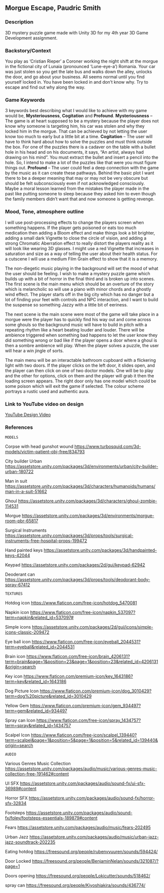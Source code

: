 ## Morgue Escape, Paudric Smith

### Description
3D mystery puzzle game made with Unity 3D for my 4th year 3D Game Development assignment.

### Backstory/Context
You play as ‘Cristian Rieper’ a Coroner working the night shift at the morgue in the fictional city of Lunaia (pronounced ‘Lune-eye-a’) Romania. Your car was just stolen so you get the late bus and walks down the alley, unlocks the door, and go about your business. All seems normal until you find yourself locked in. You have been locked in and don’t know why. Try to escape and find out why along the way.

### Game Keywords
3 keywords best describing what I would like to achieve with my game would be, **Mysteriousness**, **Cogitation** and **Profound**. 
**Mysteriousness** – The game is at heart supposed to be a mystery because the player does not know why someone is targeting him, his car was stolen and why they locked him in the morgue. That can be achieved by not letting the user know too much to early but a little bit at a time. 
**Cogitation** – The user will have to think hard about how to solve the puzzles and must think outside the box. For one of the puzzles there is a cadaver on the table with a bullet hole in his head and on his documents, it says, “An artist, always had drawing on his mind”. You must extract the bullet and insert a pencil into the hole. So, I intend to make a lot of the puzzles like that were you must figure things out.
**Profound** – The user could feel a deep connection with the game by the music as it can create these pathways. Behind the basic plot I want there to be a deeper meaning that may or may not be very obscure but should be felt subconsciously even if not acknowledged consciously. Maybe a moral lesson learned from the mistakes the player made in the past like putting someone to sleep because they asked him to even though the family members didn’t want that and now someone is getting revenge. 

### Mood, Tone, atmosphere outline
I will use post-processing effects to change the players screen when something happens. If the player gets poisoned or eats too much medication then adding a Bloom effect and make things look a bit brighter, adding a small dark Vignette to close the circle of vision, and adding a strong Chromatic Aberration effect to really distort the players reality as it will look like wearing 3D glasses.
I might use a red Vignette that increases in saturation and size as a way of telling the user about their health status. For a cutscene I will use a medium Film Grain effect to show that it is a memory.

The non-diegetic music playing in the background will set the mood of what the user should be feeling. I wish to make a mystery puzzle game which builds up with a bit of horror in the final third and is broken up into scenes. The first scene is the main menu which should be an overture of the story which is melancholic so will use a piano with minor chords and a ghostly wind effect. The player starts off in the big city which has no danger but a lot of finding your feet with controls and NPC interaction, and I want to build the suspense so something Jazzy with a little bit of eeriness. 

The next scene is the main scene were most of the game will take place in a morgue were the player has to quickly find his way out and come across some ghouls so the background music will have to build in pitch with a repeating rhythm like a heart beating louder and louder. There will be ambience triggered when something bad happens to let the user know they did something wrong or bad like if the player opens a door where a ghoul is then a sombre ambience will play. When the player solves a puzzle, the user will hear a win jingle of sorts.

The main menu will be an interactable bathroom cupboard with a flickering light with two doors. If the player clicks on the left door, it slides open, and the player can then click on one of two doctor models. One will be to play and the other for options, click on them and the player will grab it then the loading screen appears. The right door only has one model which could be some poison which will exit the game if selected.
The colour scheme portrays a rustic used and authentic aura.

### Link to YouTube video on design 
[YouTube Design Video](https://youtu.be/olU73hwBrbA)

### References

	MODELS
Corpse with head gunshot wound
https://www.turbosquid.com/3d-models/victim-patient-obj-free/834793

City builder Urban
https://assetstore.unity.com/packages/3d/environments/urban/city-builder-urban-180722

Man in suit
https://assetstore.unity.com/packages/3d/characters/humanoids/humans/man-in-a-suit-51662

Ghoul
https://assetstore.unity.com/packages/3d/characters/ghoul-zombie-114531

Morgue
https://assetstore.unity.com/packages/3d/environments/morgue-room-pbr-65817

Surgical Instruments
https://assetstore.unity.com/packages/3d/props/tools/surgical-instruments-free-hospital-props-199472

Hand painted keys
https://assetstore.unity.com/packages/3d/handpainted-keys-42044

Keypad
https://assetstore.unity.com/packages/2d/gui/keypad-62942

Deoderant can
https://assetstore.unity.com/packages/3d/props/tools/deodorant-body-spray-67412


	TEXTURES
Hotdog icon
https://www.flaticon.com/free-icon/hotdog_5470081

Napkin icon
https://www.flaticon.com/free-icon/napkin_537097?term=napkin&related_id=537097#

Simple icons
https://assetstore.unity.com/packages/2d/gui/icons/simple-icons-classic-209472

Eye ball icon
https://www.flaticon.com/free-icon/eyeball_2044531?term=eyeball&related_id=2044531

Brain icon
https://www.flaticon.com/free-icon/brain_4206131?term=brain&page=1&position=23&page=1&position=23&related_id=4206131&origin=search

Key icon
https://www.flaticon.com/premium-icon/key_1643186?term=key&related_id=1643186

Dog Picture Icon
https://www.flaticon.com/premium-icon/dog_3010429?term=dog%20picture&related_id=3010429

Yellow Gem
https://www.flaticon.com/premium-icon/gem_934497?term=gem&related_id=934497

Spray can Icon
https://www.flaticon.com/free-icon/spray_1434757?term=spray&related_id=1434757

Scalpel Icon
https://www.flaticon.com/free-icon/scalpel_139440?term=scalpel&page=1&position=5&page=1&position=5&related_id=139440&origin=search


	AUDIO
Various Genres Music Collection
https://assetstore.unity.com/packages/audio/music/various-genres-music-collection-free-191462#content

UI SFX
https://assetstore.unity.com/packages/audio/sound-fx/ui-sfx-36989#content

Horror SFX
https://assetstore.unity.com/packages/audio/sound-fx/horror-sfx-32834

Footsteps
https://assetstore.unity.com/packages/audio/sound-fx/foley/footsteps-essentials-189879#content

Fears
https://assetstore.unity.com/packages/audio/music/fears-202495

Urban Jazz
https://assetstore.unity.com/packages/audio/music/urban-jazz-jazz-soundtrack-202235

Eating hotdog
https://freesound.org/people/rubenvvuuren/sounds/594424/

Door Locked
https://freesound.org/people/BenjaminNelan/sounds/321087/?page=1

Doors opening
https://freesound.org/people/Lokicutter/sounds/518462/

spray can
https://freesound.org/people/Kiyoshiakira/sounds/436774/















